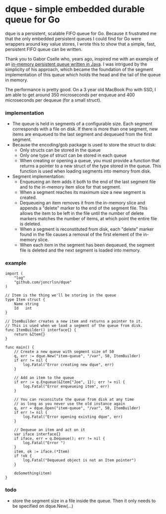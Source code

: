 # dque - simple embedded durable queue for Go

dque is a persistent, scalable FIFO queue for Go.  Because it frustrated me that the only embedded persistent queues I could find for Go were wrappers around key value stores, I wrote this to show that a simple, fast, persistent FIFO queue can be written.

Thank you to Gabor Cselle who, years ago, inspired me with an example of an [in-memory persistent queue written in Java](http://www.gaborcselle.com/open_source/java/persistent_queue.html).  I was intrigued by the simplicity of his approach, which became the foundation of the segment implementation of this queue which holds the head and the tail of the queue in memory.

The performance is pretty good. On a 3 year old MacBook Pro with SSD, I am able to get around 350 microseconds per enqueue and 400 microseconds per dequeue (for a small struct).

### implementation
* The queue is held in segments of a configurable size. Each segment corresponds with a file on disk. If there is more than one segment, new items are enqueued to the last segment and dequeued from the first segment.
* Because the encoding/gob package is used to store the struct to disk: 
  * Only structs can be stored in the queue
  * Only one type of struct can be stored in each queue
  * When creating or opening a queue, you must provide a function that returns a pointer to a new struct of the type stored in the queue.  This function is used when loading segments into memory from disk.
* Segment implementation:
  * Enqueueing an item adds it both to the end of the last segment file and to the in-memory item slice for that segment.
  * When a segment reaches its maximum size a new segment is created.
  * Dequeueing an item removes it from the in-memory slice and appends a "delete" marker to the end of the segment file.  This allows the item to be left in the file until the number of delete markers matches the number of items, at which point the entire file is deleted.
  * When a segment is reconstituted from disk, each "delete" marker found in the file causes a removal of the first element of the in-memory slice.
  * When each item in the segment has been dequeued, the segment file is deleted and the next segment is loaded into memory.

### example
```golang
import (
	"log"
	"github.com/joncrlsn/dque"
)

// Item is the thing we'll be storing in the queue
type Item struct {
	Name string
	Id   int
}

// ItemBuilder creates a new item and returns a pointer to it.
// This is used when we load a segment of the queue from disk.
func ItemBuilder() interface{} {
	return &Item{}
}

func main() {
	// Create a new queue with segment size of 50
	q, err := dque.New("item-queue", "/var", 50, ItemBuilder)
	if err != nil {
		log.Fatal("Error creating new dque", err)
	}

	// Add an item to the queue
	if err := q.Enqueue(&Item{"Joe", 1}); err != nil {
		log.Fatal("Error enqueueing item", err)
	}

	// You can reconsitute the queue from disk at any time
	// as long as you never use the old instance again
	q, err = dque.Open("item-queue", "/var", 50, ItemBuilder)
	if err != nil {
		log.Fatal("Error opening existing dque", err)
	}

	// Dequeue an item and act on it
	var iface interface{}
	if iface, err = q.Dequeue(); err != nil {
		log.Fatal("Error ")
	}
	item, ok := iface.(*Item)
	if !ok {
		log.Fatal("Dequeued object is not an Item pointer")
	}

	doSomething(item)
}

```

### todo
* store the segment size in a file inside the queue. Then it only needs to be specified on dque.New(...)
